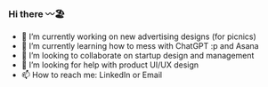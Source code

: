 ### Hi there 〰️🏖️

<!--
**cakinshev/cakinshev** is a ✨ _special_ ✨ repository because its `README.md` (this file) appears on your GitHub profile.

Here are some ideas to get you started:

- 🔭 I’m currently working on ...
- 🌱 I’m currently learning ...
- 👯 I’m looking to collaborate on ...
- 🤔 I’m looking for help with ...
- 💬 Ask me about ...
- 📫 How to reach me: ...
- 😄 Pronouns: ...
- ⚡ Fun fact: ...
-->

- 🔭 I’m currently working on new advertising designs (for picnics)
- 🌱 I’m currently learning how to mess with ChatGPT :p and Asana
- 👯 I’m looking to collaborate on startup design and management
- 🤔 I’m looking for help with product UI/UX design
- 📫 How to reach me: LinkedIn or Email
